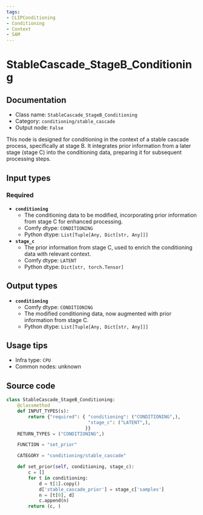 ```yaml
---
tags:
- CLIPConditioning
- Conditioning
- Context
- SAM
---
```


# StableCascade_StageB_Conditioning
## Documentation
- Class name: `StableCascade_StageB_Conditioning`
- Category: `conditioning/stable_cascade`
- Output node: `False`

This node is designed for conditioning in the context of a stable cascade process, specifically at stage B. It integrates prior information from a later stage (stage C) into the conditioning data, preparing it for subsequent processing steps.
## Input types
### Required
- **`conditioning`**
    - The conditioning data to be modified, incorporating prior information from stage C for enhanced processing.
    - Comfy dtype: `CONDITIONING`
    - Python dtype: `List[Tuple[Any, Dict[str, Any]]]`
- **`stage_c`**
    - The prior information from stage C, used to enrich the conditioning data with relevant context.
    - Comfy dtype: `LATENT`
    - Python dtype: `Dict[str, torch.Tensor]`
## Output types
- **`conditioning`**
    - Comfy dtype: `CONDITIONING`
    - The modified conditioning data, now augmented with prior information from stage C.
    - Python dtype: `List[Tuple[Any, Dict[str, Any]]]`
## Usage tips
- Infra type: `CPU`
- Common nodes: unknown


## Source code
```python
class StableCascade_StageB_Conditioning:
    @classmethod
    def INPUT_TYPES(s):
        return {"required": { "conditioning": ("CONDITIONING",),
                              "stage_c": ("LATENT",),
                             }}
    RETURN_TYPES = ("CONDITIONING",)

    FUNCTION = "set_prior"

    CATEGORY = "conditioning/stable_cascade"

    def set_prior(self, conditioning, stage_c):
        c = []
        for t in conditioning:
            d = t[1].copy()
            d['stable_cascade_prior'] = stage_c['samples']
            n = [t[0], d]
            c.append(n)
        return (c, )

```
